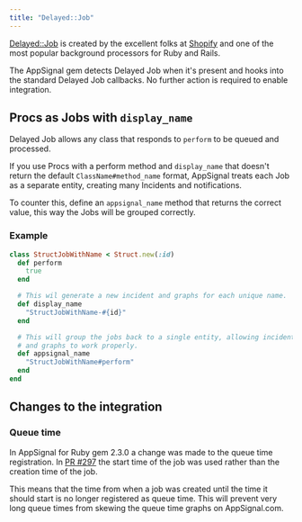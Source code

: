 ```yaml
---
title: "Delayed::Job"
---
```


[Delayed::Job](https://github.com/collectiveidea/delayed_job) is created by the excellent folks at [Shopify](https://shopifyengineering.myshopify.com/) and one of the most popular background processors for Ruby and Rails.

The AppSignal gem detects Delayed Job when it's present and hooks into the standard Delayed Job callbacks. No further action is required to enable integration.

## Procs as Jobs with `display_name`

Delayed Job allows any class that responds to `perform` to be queued and processed.

If you use Procs with a perform method and `display_name` that doesn't return the default `ClassName#method_name` format, AppSignal treats each Job as a separate entity, creating many Incidents and notifications.

To counter this, define an `appsignal_name` method that returns the correct value, this way the Jobs will be grouped correctly.

### Example

```ruby
class StructJobWithName < Struct.new(:id)
  def perform
    true
  end

  # This wil generate a new incident and graphs for each unique name.
  def display_name
    "StructJobWithName-#{id}"
  end

  # This will group the jobs back to a single entity, allowing incidents
  # and graphs to work properly.
  def appsignal_name
    "StructJobWithName#perform"
  end
end
```

## Changes to the integration

### Queue time

In AppSignal for Ruby gem 2.3.0 a change was made to the queue time registration. In [PR #297](https://github.com/appsignal/appsignal-ruby/pull/297) the start time of the job was used rather than the creation time of the job.

This means that the time from when a job was created until the time it should start is no longer registered as queue time. This will prevent very long queue times from skewing the queue time graphs on AppSignal.com.
